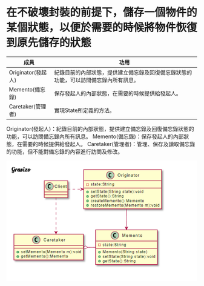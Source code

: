 # 在不破壞封裝的前提下，儲存一個物件的某個狀態，以便於需要的時候將物件恢復到原先儲存的狀態

| 成員               | 功用                                                                                 |
|--------------------|--------------------------------------------------------------------------------------|
| Originator(發起人) | 紀錄目前的內部狀態，提供建立備忘錄及回復備忘錄狀態的功能，可以訪問備忘錄內所有訊息。 |
| Memento(備忘錄)    | 保存發起人的內部狀態，在需要的時候提供給發起人。                                     |
| Caretaker(管理者)  | 實現State所定義的方法。                                                              |


Originator(發起人)：紀錄目前的內部狀態，提供建立備忘錄及回復備忘錄狀態的功能，可以訪問備忘錄內所有訊息。
Memento(備忘錄)：保存發起人的內部狀態，在需要的時候提供給發起人。
Caretaker(管理者)：管理、保存及讀取備忘錄的功能，但不能對備忘錄的內容進行訪問及修改。


![img.png](img.png)


